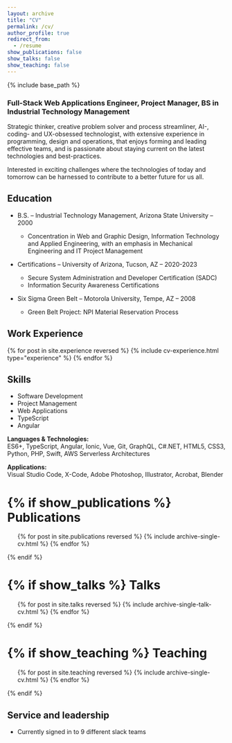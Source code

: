 ```yaml
---
layout: archive
title: "CV"
permalink: /cv/
author_profile: true
redirect_from:
  - /resume
show_publications: false
show_talks: false
show_teaching: false
---
```


{% include base_path %}

### Full-Stack Web Applications Engineer, Project Manager, BS in Industrial Technology Management

Strategic thinker, creative problem solver and process streamliner, AI-, coding- and UX-obsessed technologist, with extensive experience in programming, design and operations, that enjoys forming and leading effective teams, and is passionate about staying current on the latest technologies and best-practices.

Interested in exciting challenges where the technologies of today and tomorrow can be harnessed to contribute to a better future for us all.

## Education

* B.S. – Industrial Technology Management, Arizona State University – 2000
  - Concentration in Web and Graphic Design, Information Technology and Applied Engineering, with an emphasis in Mechanical Engineering and IT Project Management

* Certifications – University of Arizona, Tucson, AZ – 2020-2023
  - Secure System Administration and Developer Certification (SADC)
  - Information Security Awareness Certifications

* Six Sigma Green Belt – Motorola University, Tempe, AZ – 2008
  * Green Belt Project: NPI Material Reservation Process

## Work Experience

<!-- {{ site.data.ui-text[site.locale].current | default: "Current" }} -->

<section class="experience">
{% for post in site.experience reversed %}
  {% include cv-experience.html type="experience" %}
{% endfor %}
</section>
  
## Skills
* Software Development
* Project Management
* Web Applications
* TypeScript
* Angular

**Languages & Technologies:**  
ES6+, TypeScript, Angular, Ionic, Vue, Git, GraphQL, C#.NET, HTML5, CSS3, Python, PHP, Swift, AWS Serverless Architectures

**Applications:**  
Visual Studio Code, X-Code, Adobe Photoshop, Illustrator, Acrobat, Blender

{% if show_publications %}
Publications
======
  <ul>{% for post in site.publications reversed %}
    {% include archive-single-cv.html %}
  {% endfor %}</ul>
{% endif %}

{% if show_talks %}
Talks
======
  <ul>{% for post in site.talks reversed %}
    {% include archive-single-talk-cv.html  %}
  {% endfor %}</ul>
{% endif %}

  
{% if show_teaching %}
Teaching
======
  <ul>{% for post in site.teaching reversed %}
    {% include archive-single-cv.html %}
  {% endfor %}</ul>
{% endif %}


## Service and leadership

* Currently signed in to 9 different slack teams
